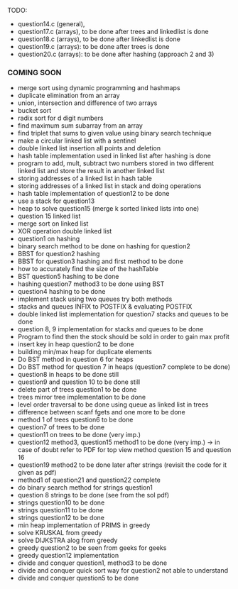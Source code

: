 TODO: 
- question14.c (general), 
- question17.c (arrays), to be done after trees and linkedlist is done
- question18.c (arrays), to be done after linkedlist is done 
- question19.c (arrays): to be done after trees is done
- question20.c (arrays): to be done after hashing (approach 2 and 3)


### COMING SOON

- merge sort using dynamic programming and hashmaps
- duplicate elimination from an array
- union, intersection and difference of two arrays
- bucket sort
- radix sort for d digit numbers
- find maximum sum subarray from an array
- find triplet that sums to given value using binary search technique
- make a circular linked list with a sentinel
- double linked list insertion all points and deletion
- hash table implementation used in linked list after hashing is done
- program to add, mult, subtract two numbers stored in two different linked list and store the result in another linked list
- storing addresses of a linked list in hash table
- storing addresses of a linked list in stack and doing operations
- hash table implementation of question12 to be done
- use a stack for question13
- heap to solve question15 (merge k sorted linked lists into one)
-  question 15 linked list
- merge sort on linked list
- XOR operation double linked list
- question1 on hashing
- binary search method to be done on hashing for question2
- BBST for question2 hashing
- BBST for question3 hashing and first method to be done
- how to accurately find the size of the hashTable
- BST question5 hashing to be done
- hashing question7 method3 to be done using BST
- question4 hashing to be done
- implement stack using two queues try both methods
- stacks and queues INFIX to POSTFIX & evaluating POSTFIX
- double linked list implementation for question7 stacks and queues to be done
- question 8, 9 implementation for stacks and queues to be done
- Program to find then the stock should be sold in order to gain max profit
- insert key in heap question2 to be done
- building min/max heap for duplicate elements
- Do BST method in question 6 for heaps
- Do BST method for question 7 in heaps (question7 complete to be done)
- question8 in heaps to be done still
- question9 and question 10 to be done still
- delete part of trees question1 to be done
- trees mirror tree implementation to be done
- level order traversal to be done using queue as linked list in trees
- difference between scanf fgets and one more to be done
- method 1 of trees question6 to be done
- question7 of trees to be done
- question11 on trees to be done (very imp.)
- question12 method3, question15 method1 to be done (very imp.) -> in case of doubt refer to PDF for top view method question 15 and question 16
- question19 method2 to be done later after strings (revisit the code for it given as pdf)
- method1 of question21 and question22 complete
- do binary search method for strings question1
- question 8 strings to be done (see from the sol pdf)
- strings question10 to be done
- strings question11 to be done
- strings question12 to be done
- min heap implementation of PRIMS in greedy
- solve KRUSKAL from greedy
- solve DIJKSTRA alog from greedy
- greedy question2 to be seen from geeks for geeks
- greedy question12 implementation
- divide and conquer question1, method3 to be done
- divide and conquer quick sort way for question2 not able to understand
- divide and conquer question5 to be done